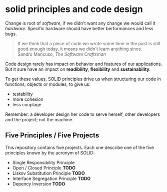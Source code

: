 # solid principles and code design

Change is root of _software_, if we didn't want any change we would call it _hardware_. Specific hardware should have better berformances and less bugs.

> If we think that a piece of code we wrote some time in the past is still good enough today, it means we didn't learn anything since.  
> Sandro Mancuso, _The Software Craftsman_

Code design rarely has impact on behavior and features of our applications. But it sure have an impact on **readibility**, **flexibility** and **sustainability**.

To get these values, SOLID principles drive us when structuring our code in functions, objects or modules, to give us:

- testability
- more cohesion
- less couplage

Remember: a developer design her code to serve herself, other developers and the project; not the machine.

## Five Principles / Five Projects

This repository contains five projects. Each one describe one of the five principles known by the acronym of SOLID:

- Single Responsibility Principle
- Open / Closed Principle **TODO**
- Liskov Substitution Principle **TODO**
- Interface Segregation Principle **TODO**
- Depency Inversion **TODO**
